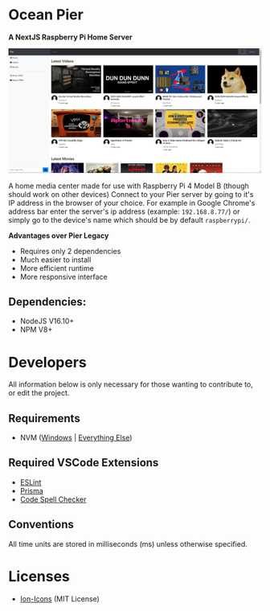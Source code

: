 # Ocean Pier
__A NextJS Raspberry Pi Home Server__

![Sample image of Pier's homepage](./docs/sample.png)

A home media center made for use with Raspberry Pi 4 Model B (though should work on other devices)
Connect to your Pier server by going to it's IP address in the browser of your choice. For example in Google Chrome's address bar enter the server's ip address (example: `192.168.8.77/`) or simply go to the device's name which should be by default `raspberrypi/`.

__Advantages over Pier Legacy__
- Requires only 2 dependencies
- Much easier to install
- More efficient runtime
- More responsive interface

## Dependencies:
- NodeJS V16.10+
- NPM V8+

# Developers
All information below is only necessary for those wanting to contribute to, or edit the project.

## Requirements
- NVM ([Windows](https://github.com/coreybutler/nvm-windows) | [Everything Else](https://github.com/nvm-sh/nvm))

## Required VSCode Extensions
- [ESLint](https://marketplace.visualstudio.com/items?itemName=dbaeumer.vscode-eslint)
- [Prisma](https://marketplace.visualstudio.com/items?itemName=Prisma.prisma)
- [Code Spell Checker](https://marketplace.visualstudio.com/items?itemName=streetsidesoftware.code-spell-checker)

## Conventions
All time units are stored in milliseconds (ms) unless otherwise specified.

# Licenses
- [Ion-Icons](./public/ion-icons/LICENSE) (MIT License)